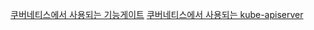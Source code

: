 [쿠버네티스에서 사용되는 기능게이트](obsidian://open?vault=TIL_yeonsang&file=memo2%2Fk8s%2Fk8s%20%EA%B8%B0%EB%8A%A5%EA%B2%8C%EC%9D%B4%ED%8A%B8)
[쿠버네티스에서 사용되는 kube-apiserver](https://kubernetes.io/docs/reference/command-line-tools-reference/kube-apiserver/)


